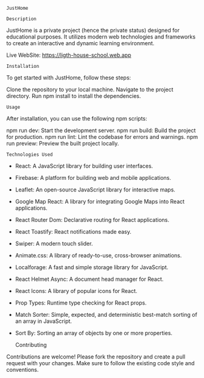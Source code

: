     JustHome

    Description

JustHome is a private project (hence the private status) designed for educational purposes. It utilizes modern web technologies and frameworks to create an interactive and dynamic learning environment.

Live WebSite: https://ligth-house-school.web.app

    Installation

To get started with JustHome, follow these steps:

Clone the repository to your local machine.
Navigate to the project directory.
Run npm install to install the dependencies.

    Usage

After installation, you can use the following npm scripts:

npm run dev: Start the development server.
npm run build: Build the project for production.
npm run lint: Lint the codebase for errors and warnings.
npm run preview: Preview the built project locally.

    Technologies Used

- React: A JavaScript library for building user interfaces.
- Firebase: A platform for building web and mobile applications.
- Leaflet: An open-source JavaScript library for interactive maps.
- Google Map React: A library for integrating Google Maps into React applications.
- React Router Dom: Declarative routing for React applications.
- React Toastify: React notifications made easy.
- Swiper: A modern touch slider.
- Animate.css: A library of ready-to-use, cross-browser animations.
- Localforage: A fast and simple storage library for JavaScript.
- React Helmet Async: A document head manager for React.
- React Icons: A library of popular icons for React.
- Prop Types: Runtime type checking for React props.
- Match Sorter: Simple, expected, and deterministic best-match sorting of an array in JavaScript.
- Sort By: Sorting an array of objects by one or more properties.

  Contributing

Contributions are welcome! Please fork the repository and create a pull request with your changes. Make sure to follow the existing code style and conventions.
